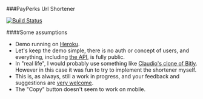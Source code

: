 ###PayPerks Url Shortener

[![Build Status](https://travis-ci.org/gterzian/payperks_demo.svg?branch=master)](https://travis-ci.org/gterzian/payperks_demo)

####Some assumptions
* Demo running on [Heroku](https://powerful-citadel-2869.herokuapp.com/).
* Let's keep the demo simple, there is no auth or concept of users, and everything, including [the API](https://powerful-citadel-2869.herokuapp.com/api/), is fully public.
* In "real life", I would probably use something like [Claudio's clone of Bitly](https://github.com/jcfigueiredo/python-bitly). However in this case it was fun to try to implement the shortener myself.
* This is, as always, still a work in progress, and your feedback and suggestions are [very welcome](https://github.com/gterzian/payperks_demo/issues/5). 
* The "Copy" button doesn't seem to work on mobile.